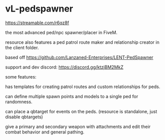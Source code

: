 # vL-pedspawner

https://streamable.com/r6qz8f

the most advanced ped/npc spawner/placer in FiveM. 

resource also features a ped patrol route maker and relationship creator in the client folder.

based off https://github.com/Lanzaned-Enterprises/LENT-PedSpawner

support and dev discord: https://discord.gg/ktzjBM2MkZ

some features:

has templates for creating patrol routes and custom relationships for peds.

can define multiple spawn points and models to a single ped for randomness.

can place a qbtarget for events on the peds. 
(resource is standalone, just disable qbtargets)

give a primary and secondary weapon with attachments and edit their combat behavior and general pathing.
